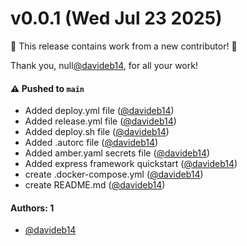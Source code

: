 # v0.0.1 (Wed Jul 23 2025)

:tada: This release contains work from a new contributor! :tada:

Thank you, null[@davideb14](https://github.com/davideb14), for all your work!

#### ⚠️ Pushed to `main`

- Added deploy.yml file ([@davideb14](https://github.com/davideb14))
- Added release.yml file ([@davideb14](https://github.com/davideb14))
- Added deploy.sh file ([@davideb14](https://github.com/davideb14))
- Added .autorc file ([@davideb14](https://github.com/davideb14))
- Added amber.yaml secrets file ([@davideb14](https://github.com/davideb14))
- Added express framework quickstart ([@davideb14](https://github.com/davideb14))
- create .docker-compose.yml ([@davideb14](https://github.com/davideb14))
- create README.md ([@davideb14](https://github.com/davideb14))

#### Authors: 1

- [@davideb14](https://github.com/davideb14)
